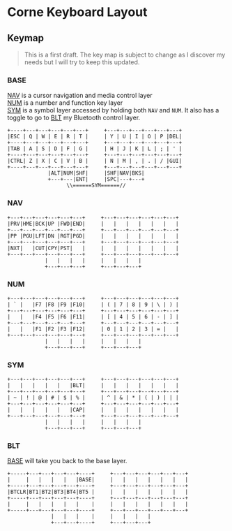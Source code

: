 # Corne Keyboard Layout

## Keymap

> This is a first draft. The key map is subject to change as I discover my needs 
> but I will try to keep this updated. 

### BASE

[NAV](#nav) is a cursor navigation and media control layer  
[NUM](#num) is a number and function key layer  
[SYM](#sym) is a symbol layer accessed by holding both `NAV` and `NUM`. It also 
has a toggle to go to [BLT](#blt) my Bluetooth control layer.

```
+----+---+---+---+---+---+     +---+---+---+---+---+---+
|ESC | Q | W | E | R | T |     | Y | U | I | O | P |DEL|
+----+---+---+---+---+---+     +---+---+---+---+---+---+
|TAB | A | S | D | F | G |     | H | J | K | L | ; | ' |
+----+---+---+---+---+---+     +---+---+---+---+---+---+
|CTRL| Z | X | C | V | B |     | N | M | , | . | / |GUI|
+----+---+---+---+---+---+     +---+---+---+---+---+---+
             |ALT|NUM|SHF|     |SHF|NAV|BKS|
             +---+---|ENT|     |SPC|---+---+ 
                   \\======SYM======//
```

### NAV

```
+---+---+---+---+---+---+     +---+---+---+---+---+---+
|PRV|HME|BCK|UP |FWD|END|     |   |   |   |   |   |   |
+---+---+---+---+---+---+     +---+---+---+---+---+---+
|PP |PGU|LFT|DN |RGT|PGD|     |   |   |   |   |   |   |
+---+---+---+---+---+---+     +---+---+---+---+---+---+
|NXT|   |CUT|CPY|PST|   |     |   |   |   |   |   |   |
+---+---+---+---+---+---+     +---+---+---+---+---+---+
            |   |   |   |     |   |   |   |
            +---+---+---+     +---+---+---+
```

### NUM

```
+---+---+---+---+---+---+     +---+---+---+---+---+---+
| ` |   |F7 |F8 |F9 |F10|     | ( | 7 | 8 | 9 | \ | ) |
+---+---+---+---+---+---+     +---+---+---+---+---+---+
|   |   |F4 |F5 |F6 |F11|     | [ | 4 | 5 | 6 | - | ] |
+---+---+---+---+---+---+     +---+---+---+---+---+---+
|   |   |F1 |F2 |F3 |F12|     | 0 | 1 | 2 | 3 | = |   |
+---+---+---+---+---+---+     +---+---+---+---+---+---+
            |   |   |   |     |   |   |   |
            +---+---+---+     +---+---+---+
```

### SYM

```
+---+---+---+---+---+---+     +---+---+---+---+---+---+
|   |   |   |   |   |BLT|     |   |   |   |   |   |   |
+---+---+---+---+---+---+     +---+---+---+---+---+---+
| ~ | ! | @ | # | $ | % |     | ^ | & | * | ( | ) | | |
+---+---+---+---+---+---+     +---+---+---+---+---+---+
|   |   |   |   |   |CAP|     |   |   |   |   |   |   |
+---+---+---+---+---+---+     +---+---+---+---+---+---+
            |   |   |   |     |   |   |   |
            +---+---+---+     +---+---+---+
```

### BLT

[BASE](#base) will take you back to the base layer.

```
+-----+---+---+---+---+----+     +---+---+---+---+---+---+
|     |   |   |   |   |BASE|     |   |   |   |   |   |   |
+-----+---+---+---+---+----+     +---+---+---+---+---+---+
|BTCLR|BT1|BT2|BT3|BT4|BT5 |     |   |   |   |   |   |   |
+-----+---+---+---+---+----+     +---+---+---+---+---+---+
|     |   |   |   |   |    |     |   |   |   |   |   |   |
+-----+---+---+---+---+----+     +---+---+---+---+---+---+
              |   |   |    |     |   |   |   |
              +---+---+----+     +---+---+---+